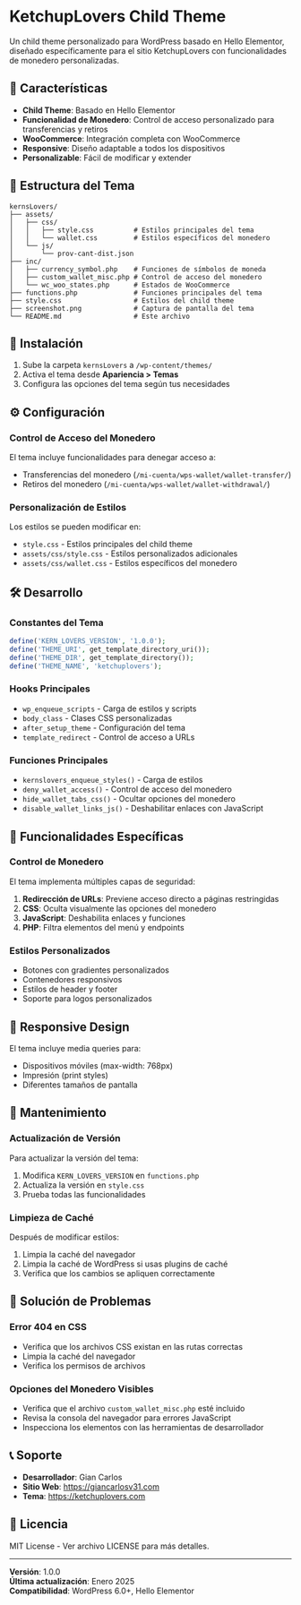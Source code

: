 # KetchupLovers Child Theme

Un child theme personalizado para WordPress basado en Hello Elementor, diseñado específicamente para el sitio KetchupLovers con funcionalidades de monedero personalizadas.

## 🎨 Características

- **Child Theme**: Basado en Hello Elementor
- **Funcionalidad de Monedero**: Control de acceso personalizado para transferencias y retiros
- **WooCommerce**: Integración completa con WooCommerce
- **Responsive**: Diseño adaptable a todos los dispositivos
- **Personalizable**: Fácil de modificar y extender

## 📁 Estructura del Tema

```
kernsLovers/
├── assets/
│   ├── css/
│   │   ├── style.css          # Estilos principales del tema
│   │   └── wallet.css         # Estilos específicos del monedero
│   └── js/
│       └── prov-cant-dist.json
├── inc/
│   ├── currency_symbol.php    # Funciones de símbolos de moneda
│   ├── custom_wallet_misc.php # Control de acceso del monedero
│   └── wc_woo_states.php      # Estados de WooCommerce
├── functions.php              # Funciones principales del tema
├── style.css                  # Estilos del child theme
├── screenshot.png             # Captura de pantalla del tema
└── README.md                  # Este archivo
```

## 🚀 Instalación

1. Sube la carpeta `kernsLovers` a `/wp-content/themes/`
2. Activa el tema desde **Apariencia > Temas**
3. Configura las opciones del tema según tus necesidades

## ⚙️ Configuración

### Control de Acceso del Monedero

El tema incluye funcionalidades para denegar acceso a:
- Transferencias del monedero (`/mi-cuenta/wps-wallet/wallet-transfer/`)
- Retiros del monedero (`/mi-cuenta/wps-wallet/wallet-withdrawal/`)

### Personalización de Estilos

Los estilos se pueden modificar en:
- `style.css` - Estilos principales del child theme
- `assets/css/style.css` - Estilos personalizados adicionales
- `assets/css/wallet.css` - Estilos específicos del monedero

## 🛠️ Desarrollo

### Constantes del Tema

```php
define('KERN_LOVERS_VERSION', '1.0.0');
define('THEME_URI', get_template_directory_uri());
define('THEME_DIR', get_template_directory());
define('THEME_NAME', 'ketchuplovers');
```

### Hooks Principales

- `wp_enqueue_scripts` - Carga de estilos y scripts
- `body_class` - Clases CSS personalizadas
- `after_setup_theme` - Configuración del tema
- `template_redirect` - Control de acceso a URLs

### Funciones Principales

- `kernslovers_enqueue_styles()` - Carga de estilos
- `deny_wallet_access()` - Control de acceso del monedero
- `hide_wallet_tabs_css()` - Ocultar opciones del monedero
- `disable_wallet_links_js()` - Deshabilitar enlaces con JavaScript

## 🎯 Funcionalidades Específicas

### Control de Monedero

El tema implementa múltiples capas de seguridad:

1. **Redirección de URLs**: Previene acceso directo a páginas restringidas
2. **CSS**: Oculta visualmente las opciones del monedero
3. **JavaScript**: Deshabilita enlaces y funciones
4. **PHP**: Filtra elementos del menú y endpoints

### Estilos Personalizados

- Botones con gradientes personalizados
- Contenedores responsivos
- Estilos de header y footer
- Soporte para logos personalizados

## 📱 Responsive Design

El tema incluye media queries para:
- Dispositivos móviles (max-width: 768px)
- Impresión (print styles)
- Diferentes tamaños de pantalla

## 🔧 Mantenimiento

### Actualización de Versión

Para actualizar la versión del tema:
1. Modifica `KERN_LOVERS_VERSION` en `functions.php`
2. Actualiza la versión en `style.css`
3. Prueba todas las funcionalidades

### Limpieza de Caché

Después de modificar estilos:
1. Limpia la caché del navegador
2. Limpia la caché de WordPress si usas plugins de caché
3. Verifica que los cambios se apliquen correctamente

## 🐛 Solución de Problemas

### Error 404 en CSS
- Verifica que los archivos CSS existan en las rutas correctas
- Limpia la caché del navegador
- Verifica los permisos de archivos

### Opciones del Monedero Visibles
- Verifica que el archivo `custom_wallet_misc.php` esté incluido
- Revisa la consola del navegador para errores JavaScript
- Inspecciona los elementos con las herramientas de desarrollador

## 📞 Soporte

- **Desarrollador**: Gian Carlos
- **Sitio Web**: https://giancarlosv31.com
- **Tema**: https://ketchuplovers.com

## 📄 Licencia

MIT License - Ver archivo LICENSE para más detalles.

---

**Versión**: 1.0.0  
**Última actualización**: Enero 2025  
**Compatibilidad**: WordPress 6.0+, Hello Elementor 